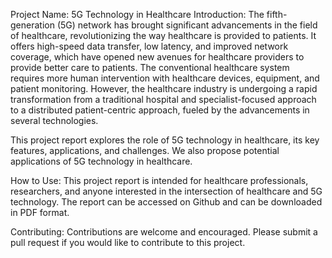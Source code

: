 Project Name: 5G Technology in Healthcare
Introduction:
The fifth-generation (5G) network has brought significant advancements in the field of healthcare, revolutionizing the way healthcare is provided to patients. It offers high-speed data transfer, low latency, and improved network coverage, which have opened new avenues for healthcare providers to provide better care to patients. The conventional healthcare system requires more human intervention with healthcare devices, equipment, and patient monitoring. However, the healthcare industry is undergoing a rapid transformation from a traditional hospital and specialist-focused approach to a distributed patient-centric approach, fueled by the advancements in several technologies.

This project report explores the role of 5G technology in healthcare, its key features, applications, and challenges. We also propose potential applications of 5G technology in healthcare.

How to Use:
This project report is intended for healthcare professionals, researchers, and anyone interested in the intersection of healthcare and 5G technology. The report can be accessed on Github and can be downloaded in PDF format.

Contributing:
Contributions are welcome and encouraged. Please submit a pull request if you would like to contribute to this project.
